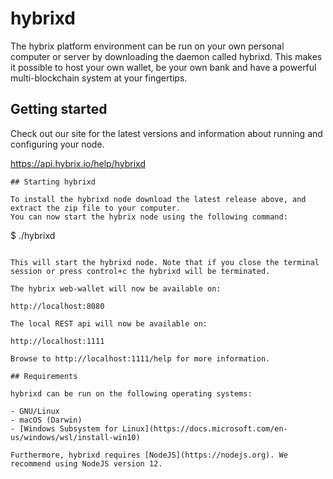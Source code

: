 # hybrixd

The hybrix platform environment can be run on your own personal
computer or server by downloading the daemon called hybrixd. This
makes it possible to host your own wallet, be your own bank and have a
powerful multi-blockchain system at your fingertips.

## Getting started

Check out our site for the latest versions and information about
running and configuring your node.

https://api.hybrix.io/help/hybrixd

```
## Starting hybrixd

To install the hybrixd node download the latest release above, and
extract the zip file to your computer.
You can now start the hybrix node using the following command:

```
$ ./hybrixd
```

This will start the hybrixd node. Note that if you close the terminal
session or press control+c the hybrixd will be terminated.

The hybrix web-wallet will now be available on:

http://localhost:8080

The local REST api will now be available on:

http://localhost:1111

Browse to http://localhost:1111/help for more information.

## Requirements

hybrixd can be run on the following operating systems:

- GNU/Linux
- macOS (Darwin)
- [Windows Subsystem for Linux](https://docs.microsoft.com/en-us/windows/wsl/install-win10)

Furthermore, hybrixd requires [NodeJS](https://nodejs.org). We recommend using NodeJS version 12.
